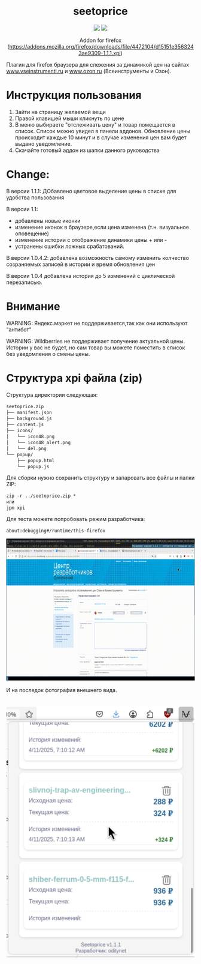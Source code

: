 <a name="readme-top"></a>
<div align="center">
    
<br>
    
# seetoprice

<!-- SHIELD GROUP -->

[![][github-stars-shield]][github-stars-link]
[![][github-license-shield]][github-license-shield]<br/>

Addon for firefox (https://addons.mozilla.org/firefox/downloads/file/4472104/d15151e3563243ae9309-1.1.1.xpi)

<a name="readme-left"></a>
<div align="left">

Плагин для firefox браузера для слежения за динамикой цен на сайтах www.vseinstrumenti.ru и www.ozon.ru (Всеинструменты и Озон). 

# Инструкция пользования 

1) Зайти на страницу желаемой вещи
2) Правой клавишей мыши кликнуть по цене
3) В меню выбираете "отслеживать цену" и товар помещается в список. Список можно увидел в панели аддонов. Обновление цены происходит каждые 10 минут и в случае изменения цен вам будет выдано уведомление.
4) Скачайте готовый аддон из шапки данного руководства

# Change:
   
В версии 1.1.1: ДОбавлено цветовое выделение цены в списке для удобства пользования

В версии 1.1:
   - добавлены новые иконки
   - изменение иконок в браузере,если цена изменена (т.н. визуальное оповещение)
   - изменение истории с отображение динамики цены + или - 
   - устранены ошибки ложных срабатований.
     
В версии 1.0.4.2: добавлена возможность  самому изменить колчество созраняемых записей в истории и время обновления цен

В версии 1.0.4 добавлена история до 5 изменений с циклической перезаписью.

# Внимание

WARNING: Яндекс.маркет не поддерживается,так как они используют "антибот"

WARNING: Wildberries не поддерживает получение актуальной цены. Истории у вас не будет, но сам товар вы можете поместить в список без уведомления о смены цены.

# Структура xpi файла (zip)

Структура директории следующая:
```
seetoprice.zip
├── manifest.json
├── background.js
├── content.js
├── icons/
│   └── icon48.png
│   └── icon48_alert.png
│   └── del.png
└── popup/
    ├── popup.html
    └── popup.js
```
Для сборки нужно сохранить структуру и запаровать все файлы и папки ZIP: 

```
zip -r ../seetoprice.zip *
или
jpm xpi
```

Для теста можете попробовать режим разработчика:
```
about:debugging#/runtime/this-firefox
```
<img src="https://github.com/oditynet/seetoprice/blob/main/video.gif" title="example" width="800" />

<!-- SHIELDS GROUP -->

[github-stars-shield]: https://img.shields.io/github/stars/oditynet/seetoprice?style=flat-square&logo=github&labelColor=black&color=508CF9
[github-stars-link]: https://github.com/oditynet/seetoprice/stargazers
[github-license-shield]: https://img.shields.io/github/license/oditynet/seetoprice?style=flat-square&logo=github&labelColor=black&color=508CF9

И на последок фотография внешнего вида.

<br>

<img src="https://github.com/oditynet/seetoprice/blob/main/screen2.png" title="1.0.4" width="800" />
